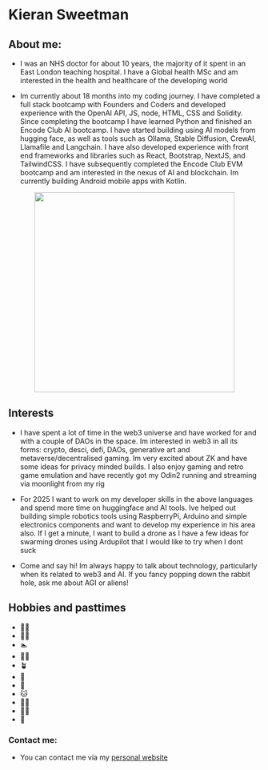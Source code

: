 # Kieran Sweetman

## About me:
* I was an NHS doctor for about 10 years, the majority of it spent in an East London teaching hospital. I have a Global health MSc and am interested in the health and healthcare of the developing world

* Im currently about 18 months into my coding journey.  I have completed a full stack bootcamp with Founders and Coders and developed experience with the OpenAI API, JS, node, HTML, CSS and Solidity.  Since completing the bootcamp I have learned Python and finished an Encode Club AI bootcamp.  I have started building using AI models from hugging face, as well as tools such as Ollama, Stable Diffusion, CrewAI, Llamafile and Langchain.  I have also developed experience with front end frameworks and libraries such as React, Bootstrap, NextJS, and TailwindCSS. I have subsequently completed the Encode Club EVM bootcamp and am interested in the nexus of AI and blockchain. Im currently building Android mobile apps with Kotlin.  

<div id="header" align="center">
  <img src="https://media.giphy.com/media/3o7TKnvDNYADdLYZIQ/giphy.gif" width="400"/>
</div>

## Interests
* I have spent a lot of time in the web3 universe and have worked for and with a couple of DAOs in the space.  Im interested in web3 in all its forms: crypto, desci, defi, DAOs, generative art and metaverse/decentralised gaming.  Im very excited about ZK and have some ideas for privacy minded builds.  I also enjoy gaming and retro game emulation and have recently got my Odin2 running and streaming via moonlight from my rig
  
* For 2025 I want to work on my developer skills in the above languages and spend more time on huggingface and AI tools.  Ive helped out building simple robotics tools using RaspberryPi, Arduino and simple electronics components and want to develop my experience in his area also.  If I get a minute, I want to build a drone as I have a few ideas for swarming drones using Ardupilot that I would like to try when I dont suck

* Come and say hi! Im always happy to talk about technology, particularly when its related to web3 and AI.  If you fancy popping down the rabbit hole, ask me about AGI or aliens!

## Hobbies and pasttimes
-  :running_man:
-  :weight_lifting_man:   
-  :swimmer:   
-  :lotus_position_man:
-  :potted_plant:
-  :milky_way:
-  :dog:
-  :cat:
-  :man_health_worker:
-  :cook:
-  :boxing_glove:
 
 ### Contact me:
 - You can contact me via my [personal website](http://giantflyingegg.uk)

   
